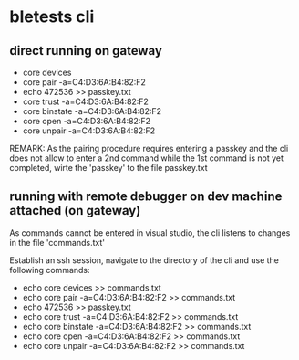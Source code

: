 # bletests cli

## direct running on gateway

- core devices
- core pair -a=C4:D3:6A:B4:82:F2 
- echo 472536 >> passkey.txt
- core trust -a=C4:D3:6A:B4:82:F2
- core binstate -a=C4:D3:6A:B4:82:F2
- core open -a=C4:D3:6A:B4:82:F2
- core unpair -a=C4:D3:6A:B4:82:F2

REMARK: As the pairing procedure requires entering a passkey and the cli does not allow to enter a 2nd command while the 1st command is not yet completed, wirte the 'passkey' to the file passkey.txt

## running with remote debugger on dev machine attached (on gateway)

As commands cannot be entered in visual studio, the cli listens to changes in the file 'commands.txt'

Establish an ssh session, navigate to the directory of the cli and use the following commands:

- echo core devices >> commands.txt
- echo core pair -a=C4:D3:6A:B4:82:F2 >> commands.txt
- echo 472536 >> passkey.txt
- echo core trust -a=C4:D3:6A:B4:82:F2 >> commands.txt
- echo core binstate -a=C4:D3:6A:B4:82:F2 >> commands.txt
- echo core open -a=C4:D3:6A:B4:82:F2 >> commands.txt
- echo core unpair -a=C4:D3:6A:B4:82:F2 >> commands.txt
